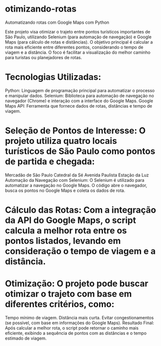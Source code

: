# otimizando-rotas
Automatizando rotas com Google Maps com Python

Este projeto visa otimizar o trajeto entre pontos turísticos importantes de São Paulo, utilizando Selenium (para automação de navegação) e Google Maps (para cálculo de rotas e distâncias). O objetivo principal é calcular a rota mais eficiente entre diferentes pontos, considerando o tempo de viagem e a distância. O foco é facilitar a visualização do melhor caminho para turistas ou planejadores de rotas.

# Tecnologias Utilizadas:
Python: Linguagem de programação principal para automatizar o processo e manipular dados.
Selenium: Biblioteca para automação de navegação no navegador (Chrome) e interação com a interface do Google Maps.
Google Maps API: Ferramenta que fornece dados de rotas, distâncias e tempo de viagem.

# Seleção de Pontos de Interesse: O projeto utiliza quatro locais turísticos de São Paulo como pontos de partida e chegada:
Mercadão de São Paulo
Catedral da Sé
Avenida Paulista
Estação da Luz
Automação da Navegação com Selenium: O Selenium é utilizado para automatizar a navegação no Google Maps. O código abre o navegador, busca os pontos no Google Maps e coleta os dados de rota.

# Cálculo das Rotas: Com a integração da API do Google Maps, o script calcula a melhor rota entre os pontos listados, levando em consideração o tempo de viagem e a distância.

# Otimização: O projeto pode buscar otimizar o trajeto com base em diferentes critérios, como:
Tempo mínimo de viagem.
Distância mais curta.
Evitar congestionamentos (se possível, com base em informações do Google Maps).
Resultado Final: Após calcular a melhor rota, o script pode retornar o caminho mais eficiente, exibindo a sequência de pontos com as distâncias e o tempo estimado de viagem.
